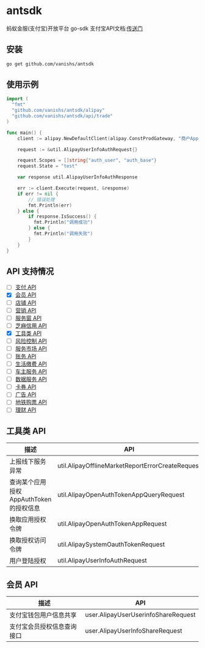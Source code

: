 # antsdk
蚂蚁金服(支付宝)开放平台 go-sdk
支付宝API文档:[传送门](https://docs.open.alipay.com/api)

## 安装
```bash
go get github.com/vanishs/antsdk
```

## 使用示例

```go
import (
  "fmt"
  "github.com/vanishs/antsdk/alipay"
  "github.com/vanishs/antsdk/api/trade"
)

func main() {
    client := alipay.NewDefaultClient(alipay.ConstProdGateway, "商户AppId", "商户密钥", "支付宝公钥", alipay.ConstSignTypeRsaRSA)

	request := &util.AlipayUserInfoAuthRequest{}

	request.Scopes = []string{"auth_user", "auth_base"}
	request.State = "test"

	var response util.AlipayUserInfoAuthResponse

    err := client.Execute(request, &response)
    if err != nil {
        // 错误处理
        fmt.Println(err)
    } else {
        if response.IsSuccess() {
          fmt.Println("调用成功")
        } else {
          fmt.Println("调用失败")
        }
    }
}
```

## API 支持情况
- [ ] [支付 API](#支付-api)
- [x] [会员 API](#会员-api)
- [ ] [店铺 API](#店铺-api)
- [ ] [营销 API](#营销-api)
- [ ] [服务窗 API](#服务窗-api)
- [ ] [芝麻信用 API](#芝麻信用-api)
- [x] [工具类 API](#工具类-api)
- [ ] [风险控制 API](#风险控制-api)
- [ ] [服务市场 API](#服务市场-api)
- [ ] [账务 API](#账务-api)
- [ ] [生活缴费 API](#生活缴费-api)
- [ ] [车主服务 API](#车主服务-api)
- [ ] [数据服务 API](#数据服务-api)
- [ ] [卡券 API](#卡券-api)
- [ ] [广告 API](#广告-api)
- [ ] [地铁购票 API](#地铁购票-api)
- [ ] [理财 API](#理财-api)

## 工具类 API

描述 | API
---|---
上报线下服务异常 | util.AlipayOfflineMarketReportErrorCreateRequest
查询某个应用授权AppAuthToken的授权信息 | util.AlipayOpenAuthTokenAppQueryRequest
换取应用授权令牌  | util.AlipayOpenAuthTokenAppRequest
换取授权访问令牌 | util.AlipaySystemOauthTokenRequest
用户登陆授权 | util.AlipayUserInfoAuthRequest

## 会员 API

描述 | API
---|---
支付宝钱包用户信息共享 | user.AlipayUserUserinfoShareRequest
支付宝会员授权信息查询接口 | user.AlipayUserInfoShareRequest

